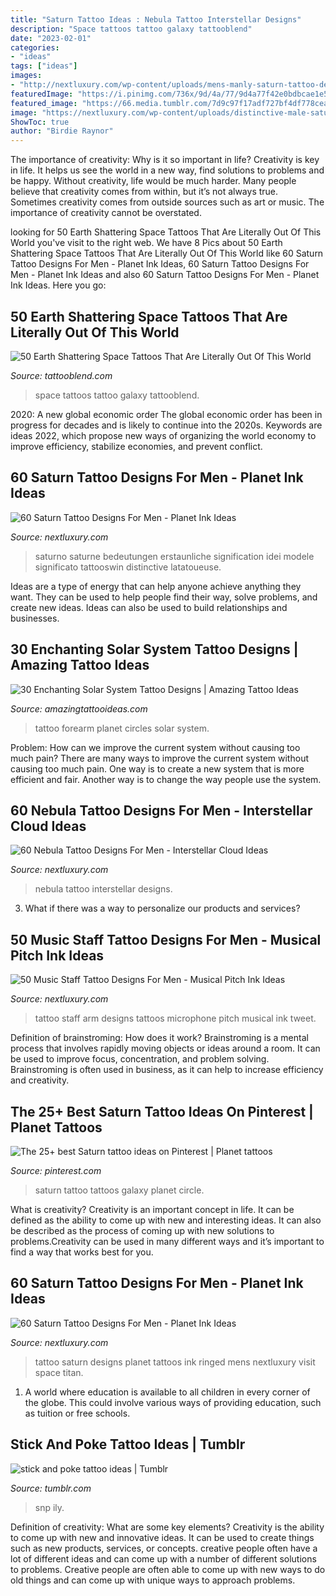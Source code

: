 ```yaml
---
title: "Saturn Tattoo Ideas : Nebula Tattoo Interstellar Designs"
description: "Space tattoos tattoo galaxy tattooblend"
date: "2023-02-01"
categories:
- "ideas"
tags: ["ideas"]
images:
- "http://nextluxury.com/wp-content/uploads/mens-manly-saturn-tattoo-designs.jpg"
featuredImage: "https://i.pinimg.com/736x/9d/4a/77/9d4a77f42e0bdbcae1e5516f6241ca12.jpg"
featured_image: "https://66.media.tumblr.com/7d9c97f17adf727bf4df778ceab4c52a/tumblr_pkfpqeIRJt1rj6ugx_1280.jpg"
image: "https://nextluxury.com/wp-content/uploads/distinctive-male-saturn-tattoo-designs.jpg"
ShowToc: true
author: "Birdie Raynor"
---
```



The importance of creativity: Why is it so important in life?
Creativity is key in life. It helps us see the world in a new way, find solutions to problems and be happy. Without creativity, life would be much harder. Many people believe that creativity comes from within, but it’s not always true. Sometimes creativity comes from outside sources such as art or music. The importance of creativity cannot be overstated.

	

		
looking for 50 Earth Shattering Space Tattoos That Are Literally Out Of This World you've visit to the right web. We have 8 Pics about 50 Earth Shattering Space Tattoos That Are Literally Out Of This World like 60 Saturn Tattoo Designs For Men - Planet Ink Ideas, 60 Saturn Tattoo Designs For Men - Planet Ink Ideas and also 60 Saturn Tattoo Designs For Men - Planet Ink Ideas. Here you go:
		
    
## 50 Earth Shattering Space Tattoos That Are Literally Out Of This World

<img loading=lazy src="https://tattooblend.com/wp-content/uploads/2015/11/girl-bubbles-galaxy-space-tattoo-1.jpg" onerror="this.onerror=null;this.src='https://tse2.mm.bing.net/th?id=OIP.0TOBMGbKKz5e2GGKSgmPHAHaFd&amp;pid=15.1';" alt="50 Earth Shattering Space Tattoos That Are Literally Out Of This World">

_Source: tattooblend.com_

>space tattoos tattoo galaxy tattooblend. 

	

2020: A new global economic order
The global economic order has been in progress for decades and is likely to continue into the 2020s. Keywords are ideas 2022, which propose new ways of organizing the world economy to improve efficiency, stabilize economies, and prevent conflict.

    
## 60 Saturn Tattoo Designs For Men - Planet Ink Ideas

<img loading=lazy src="https://nextluxury.com/wp-content/uploads/distinctive-male-saturn-tattoo-designs.jpg" onerror="this.onerror=null;this.src='https://tse2.mm.bing.net/th?id=OIP.9poso0o4JH05hzcOJT497QHaHa&amp;pid=15.1';" alt="60 Saturn Tattoo Designs For Men - Planet Ink Ideas">

_Source: nextluxury.com_

>saturno saturne bedeutungen erstaunliche signification idei modele significato tattooswin distinctive latatoueuse. 

	

Ideas are a type of energy that can help anyone achieve anything they want. They can be used to help people find their way, solve problems, and create new ideas. Ideas can also be used to build relationships and businesses.

    
## 30 Enchanting Solar System Tattoo Designs | Amazing Tattoo Ideas

<img loading=lazy src="http://www.amazingtattooideas.com/wp-content/uploads/2016/06/Planet-Circles-Forearm-Tattoo.jpg" onerror="this.onerror=null;this.src='https://tse3.mm.bing.net/th?id=OIP.0VebkLx3IzMKoxSu-dLXAAHaJ4&amp;pid=15.1';" alt="30 Enchanting Solar System Tattoo Designs | Amazing Tattoo Ideas">

_Source: amazingtattooideas.com_

>tattoo forearm planet circles solar system. 

	

Problem: How can we improve the current system without causing too much pain?
There are many ways to improve the current system without causing too much pain. One way is to create a new system that is more efficient and fair. Another way is to change the way people use the system.

    
## 60 Nebula Tattoo Designs For Men - Interstellar Cloud Ideas

<img loading=lazy src="http://nextluxury.com/wp-content/uploads/arm-male-cool-nebula-tattoo-ideas.jpg" onerror="this.onerror=null;this.src='https://tse4.mm.bing.net/th?id=OIP.5SZXtSZEeW9Q-kVN97-HOAHaI-&amp;pid=15.1';" alt="60 Nebula Tattoo Designs For Men - Interstellar Cloud Ideas">

_Source: nextluxury.com_

>nebula tattoo interstellar designs. 

	

3. What if there was a way to personalize our products and services?

    
## 50 Music Staff Tattoo Designs For Men - Musical Pitch Ink Ideas

<img loading=lazy src="http://nextluxury.com/wp-content/uploads/male-cool-microphone-music-staff-arm-tattoo-ideas.jpg" onerror="this.onerror=null;this.src='https://tse1.mm.bing.net/th?id=OIP.d7YFJumnpjyMUAP3ERXUNgHaHa&amp;pid=15.1';" alt="50 Music Staff Tattoo Designs For Men - Musical Pitch Ink Ideas">

_Source: nextluxury.com_

>tattoo staff arm designs tattoos microphone pitch musical ink tweet. 

	

Definition of brainstroming: How does it work?
Brainstroming is a mental process that involves rapidly moving objects or ideas around a room. It can be used to improve focus, concentration, and problem solving. Brainstroming is often used in business, as it can help to increase efficiency and creativity.

    
## The 25+ Best Saturn Tattoo Ideas On Pinterest | Planet Tattoos

<img loading=lazy src="https://i.pinimg.com/736x/9d/4a/77/9d4a77f42e0bdbcae1e5516f6241ca12.jpg" onerror="this.onerror=null;this.src='https://tse2.mm.bing.net/th?id=OIP.AI4ugkuJfqCx1rlp2WTsCgHaHa&amp;pid=15.1';" alt="The 25+ best Saturn tattoo ideas on Pinterest | Planet tattoos">

_Source: pinterest.com_

>saturn tattoo tattoos galaxy planet circle. 

	

What is creativity?
Creativity is an important concept in life. It can be defined as the ability to come up with new and interesting ideas. It can also be described as the process of coming up with new solutions to problems.Creativity can be used in many different ways and it’s important to find a way that works best for you.

    
## 60 Saturn Tattoo Designs For Men - Planet Ink Ideas

<img loading=lazy src="http://nextluxury.com/wp-content/uploads/mens-manly-saturn-tattoo-designs.jpg" onerror="this.onerror=null;this.src='https://tse2.mm.bing.net/th?id=OIP.KEvdUrPJOLizGrtty1gepwHaHa&amp;pid=15.1';" alt="60 Saturn Tattoo Designs For Men - Planet Ink Ideas">

_Source: nextluxury.com_

>tattoo saturn designs planet tattoos ink ringed mens nextluxury visit space titan. 

	

1. A world where education is available to all children in every corner of the globe. This could involve various ways of providing education, such as tuition or free schools. 

    
## Stick And Poke Tattoo Ideas | Tumblr

<img loading=lazy src="https://66.media.tumblr.com/7d9c97f17adf727bf4df778ceab4c52a/tumblr_pkfpqeIRJt1rj6ugx_1280.jpg" onerror="this.onerror=null;this.src='https://tse2.mm.bing.net/th?id=OIP.1g277W-lCrCOzbKblwYMbgHaLD&amp;pid=15.1';" alt="stick and poke tattoo ideas | Tumblr">

_Source: tumblr.com_

>snp ily. 

	

Definition of creativity: What are some key elements?
Creativity is the ability to come up with new and innovative ideas. It can be used to create things such as new products, services, or concepts. creative people often have a lot of different ideas and can come up with a number of different solutions to problems. Creative people are often able to come up with new ways to do old things and can come up with unique ways to approach problems.


